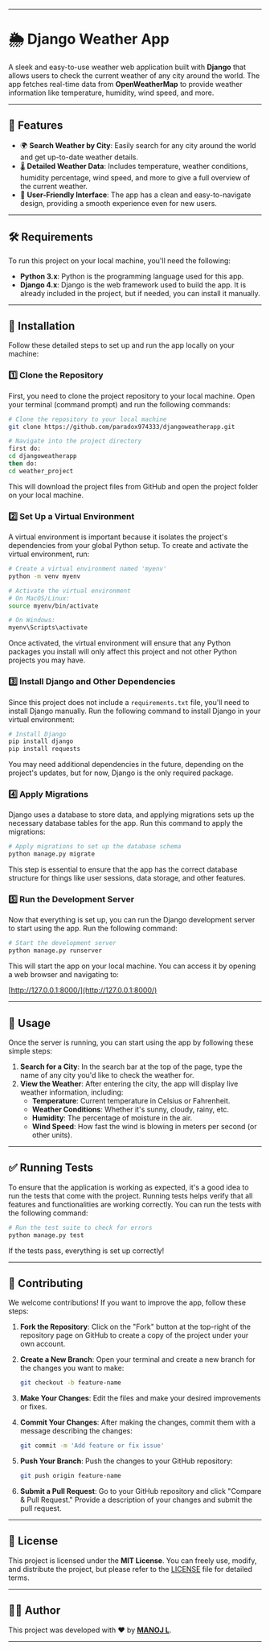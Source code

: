 

---

# 🌦️ Django Weather App

A sleek and easy-to-use weather web application built with **Django** that allows users to check the current weather of any city around the world. The app fetches real-time data from **OpenWeatherMap** to provide weather information like temperature, humidity, wind speed, and more.

---

## 🌟 Features

- 🌍 **Search Weather by City**: Easily search for any city around the world and get up-to-date weather details.
- 🌡️ **Detailed Weather Data**: Includes temperature, weather conditions, humidity percentage, wind speed, and more to give a full overview of the current weather.
- 🎨 **User-Friendly Interface**: The app has a clean and easy-to-navigate design, providing a smooth experience even for new users.

---

## 🛠️ Requirements

To run this project on your local machine, you'll need the following:

- **Python 3.x**: Python is the programming language used for this app.
- **Django 4.x**: Django is the web framework used to build the app. It is already included in the project, but if needed, you can install it manually.

---

## 🚀 Installation

Follow these detailed steps to set up and run the app locally on your machine:

### 1️⃣ Clone the Repository

First, you need to clone the project repository to your local machine. Open your terminal (command prompt) and run the following commands:

```bash
# Clone the repository to your local machine
git clone https://github.com/paradox974333/djangoweatherapp.git

# Navigate into the project directory
first do:
cd djangoweatherapp
then do:
cd weather_project
```

This will download the project files from GitHub and open the project folder on your local machine.

### 2️⃣ Set Up a Virtual Environment

A virtual environment is important because it isolates the project's dependencies from your global Python setup. To create and activate the virtual environment, run:

```bash
# Create a virtual environment named 'myenv'
python -m venv myenv

# Activate the virtual environment
# On MacOS/Linux:
source myenv/bin/activate

# On Windows:
myenv\Scripts\activate
```

Once activated, the virtual environment will ensure that any Python packages you install will only affect this project and not other Python projects you may have.

### 3️⃣ Install Django and Other Dependencies

Since this project does not include a `requirements.txt` file, you'll need to install Django manually. Run the following command to install Django in your virtual environment:

```bash
# Install Django
pip install django
pip install requests

```

You may need additional dependencies in the future, depending on the project's updates, but for now, Django is the only required package.

### 4️⃣ Apply Migrations

Django uses a database to store data, and applying migrations sets up the necessary database tables for the app. Run this command to apply the migrations:

```bash
# Apply migrations to set up the database schema
python manage.py migrate
```

This step is essential to ensure that the app has the correct database structure for things like user sessions, data storage, and other features.

### 5️⃣ Run the Development Server

Now that everything is set up, you can run the Django development server to start using the app. Run the following command:

```bash
# Start the development server
python manage.py runserver
```

This will start the app on your local machine. You can access it by opening a web browser and navigating to:

[http://127.0.0.1:8000/](http://127.0.0.1:8000/)

---

## 🎯 Usage

Once the server is running, you can start using the app by following these simple steps:

1. **Search for a City**: In the search bar at the top of the page, type the name of any city you'd like to check the weather for.
2. **View the Weather**: After entering the city, the app will display live weather information, including:
   - **Temperature**: Current temperature in Celsius or Fahrenheit.
   - **Weather Conditions**: Whether it's sunny, cloudy, rainy, etc.
   - **Humidity**: The percentage of moisture in the air.
   - **Wind Speed**: How fast the wind is blowing in meters per second (or other units).

---

## ✅ Running Tests

To ensure that the application is working as expected, it's a good idea to run the tests that come with the project. Running tests helps verify that all features and functionalities are working correctly. You can run the tests with the following command:

```bash
# Run the test suite to check for errors
python manage.py test
```

If the tests pass, everything is set up correctly!

---

## 🤝 Contributing

We welcome contributions! If you want to improve the app, follow these steps:

1. **Fork the Repository**: Click on the "Fork" button at the top-right of the repository page on GitHub to create a copy of the project under your own account.
2. **Create a New Branch**: Open your terminal and create a new branch for the changes you want to make:

   ```bash
   git checkout -b feature-name
   ```

3. **Make Your Changes**: Edit the files and make your desired improvements or fixes.
4. **Commit Your Changes**: After making the changes, commit them with a message describing the changes:

   ```bash
   git commit -m 'Add feature or fix issue'
   ```

5. **Push Your Branch**: Push the changes to your GitHub repository:

   ```bash
   git push origin feature-name
   ```

6. **Submit a Pull Request**: Go to your GitHub repository and click "Compare & Pull Request." Provide a description of your changes and submit the pull request.

---

## 📄 License

This project is licensed under the **MIT License**. You can freely use, modify, and distribute the project, but please refer to the [LICENSE](LICENSE) file for detailed terms.

---

## 👨‍💻 Author

This project was developed with ❤️ by **[MANOJ L](https://github.com/paradox974333)**.

---

